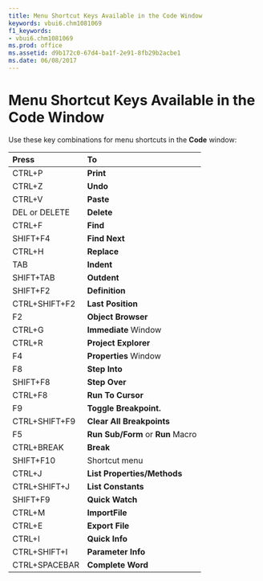 ```yaml
---
title: Menu Shortcut Keys Available in the Code Window
keywords: vbui6.chm1081069
f1_keywords:
- vbui6.chm1081069
ms.prod: office
ms.assetid: d9b172c0-67d4-ba1f-2e91-8fb29b2acbe1
ms.date: 06/08/2017
---
```



# Menu Shortcut Keys Available in the Code Window

Use these key combinations for menu shortcuts in the **Code** window:



|**Press**|**To**|
|:-----|:-----|
|CTRL+P|**Print**|
|CTRL+Z|**Undo**|
|CTRL+V|**Paste**|
|DEL or DELETE|**Delete**|
|CTRL+F|**Find**|
|SHIFT+F4|**Find Next**|
|CTRL+H|**Replace**|
|TAB|**Indent**|
|SHIFT+TAB|**Outdent**|
|SHIFT+F2|**Definition**|
|CTRL+SHIFT+F2|**Last** **Position**|
|F2|**Object** **Browser**|
|CTRL+G|**Immediate** Window|
|CTRL+R|**Project** **Explorer**|
|F4|**Properties** Window|
|F8|**Step Into**|
|SHIFT+F8|**Step Over**|
|CTRL+F8|**Run To Cursor**|
|F9|**Toggle Breakpoint.**|
|CTRL+SHIFT+F9|**Clear All Breakpoints**|
|F5|**Run Sub/Form** or **Run** Macro|
|CTRL+BREAK|**Break**|
|SHIFT+F10|Shortcut menu|
|CTRL+J|**List Properties/Methods**|
|CTRL+SHIFT+J|**List** **Constants**|
|SHIFT+F9|**Quick** **Watch**|
|CTRL+M|**ImportFile**|
|CTRL+E|**Export File**|
|CTRL+I|**Quick** **Info**|
|CTRL+SHIFT+I|**Parameter** **Info**|
|CTRL+SPACEBAR|**Complete** **Word**|

